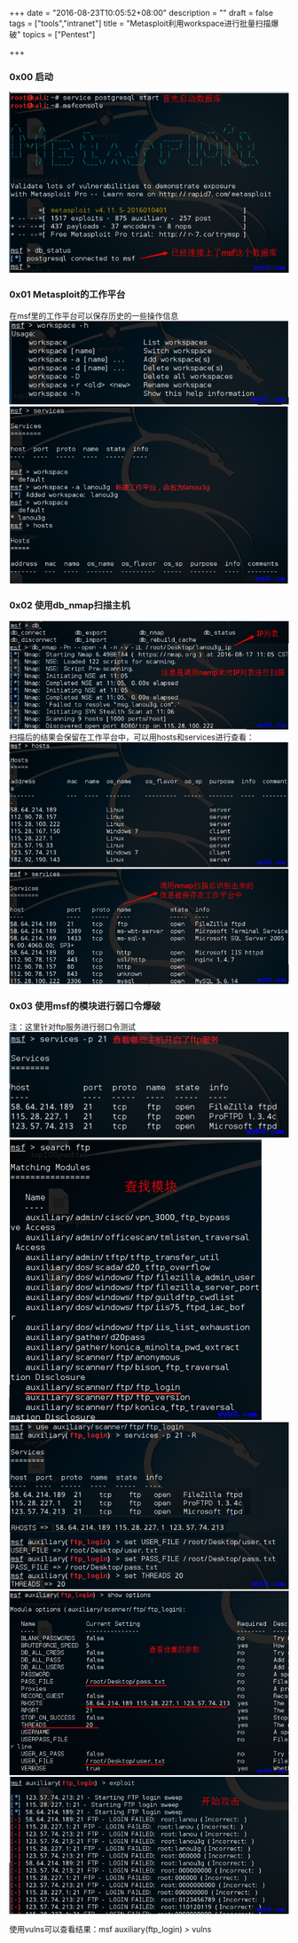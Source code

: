 +++
date = "2016-08-23T10:05:52+08:00"
description = ""
draft = false
tags = ["tools","intranet"]
title = "Metasploit利用workspace进行批量扫描爆破"
topics = ["Pentest"]

+++


### 0x00 启动
![启动msf](/img/post/msf_start.png)

### 0x01 Metasploit的工作平台
在msf里的工作平台可以保存历史的一些操作信息
![msf工作平台的帮助信息](/img/post/msf_workspace_h.png)
![创建新的工作平台](/img/post/msf_workspace.png)

### 0x02 使用db_nmap扫描主机
![扫描lanou3g的ip信息](/img/post/msf_nmap_lanou3g_ip.png)
扫描后的结果会保留在工作平台中，可以用hosts和services进行查看：
![查看主机列表](/img/post/msf_hosts.png)
![查看服务](/img/post/msf_services.png)

### 0x03 使用msf的模块进行弱口令爆破
注：这里针对ftp服务进行弱口令测试
![查看都有那个主机开启了21端口](/img/post/msf_services_p_21.png)
![查找用于ftp爆破的模块](/img/post/msf_search_module.png)
![使用模块并设置参数](/img/post/msf_use_module_and_set.png)
![查看设置的参数](/img/post/msf_use_show_options.png)
![开始攻击](/img/post/msf_start_attack_ftp.png)

使用vulns可以查看结果：msf auxiliary(ftp_login) > vulns 
